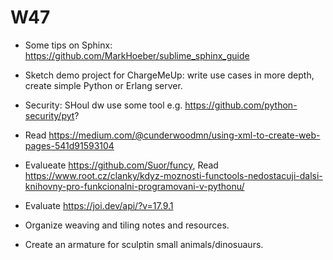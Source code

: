 # W47

+ Some tips on Sphinx: https://github.com/MarkHoeber/sublime_sphinx_guide
+ Sketch demo project for ChargeMeUp: write use cases in more depth, create simple Python or Erlang server.
+ Security: SHoul dw use some tool e.g. <https://github.com/python-security/pyt>?
+ Read https://medium.com/@cunderwoodmn/using-xml-to-create-web-pages-541d91593104
+ Evalueate <https://github.com/Suor/funcy>, Read https://www.root.cz/clanky/kdyz-moznosti-functools-nedostacuji-dalsi-knihovny-pro-funkcionalni-programovani-v-pythonu/
+ Evaluate https://joi.dev/api/?v=17.9.1

+ Organize weaving and tiling notes and resources.
+ Create an armature for sculptin small animals/dinosuaurs.
